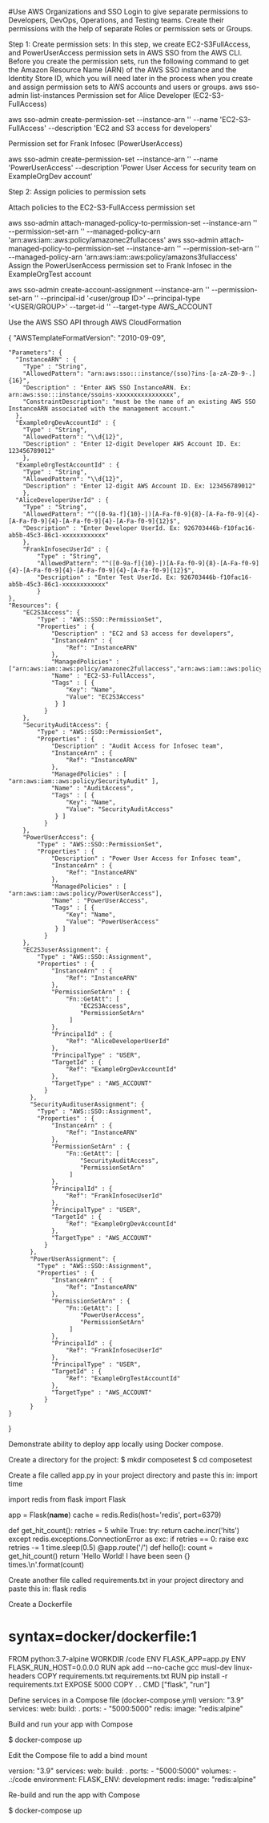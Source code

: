 #Use AWS Organizations and SSO Login to give separate permissions to Developers, DevOps, Operations, and Testing teams. Create their permissions with the help of separate Roles or permission sets or Groups.

Step 1: Create permission sets:
In this step, we create EC2-S3FullAccess, and PowerUserAccess permission sets in AWS SSO from the AWS CLI.
Before you create the permission sets, run the following command to get the Amazon Resource Name (ARN) of the AWS SSO instance and the Identity Store ID, which you will need later in the process when you create and assign permission sets to AWS accounts and users or groups.
aws sso-admin list-instances
Permission set for Alice Developer (EC2-S3-FullAccess)	

aws sso-admin create-permission-set --instance-arn '<Instance ARN>' --name 'EC2-S3-FullAccess' --description 'EC2 and S3 access for developers'

Permission set for Frank Infosec (PowerUserAccess)

aws sso-admin create-permission-set --instance-arn '<Instance ARN>' --name 'PowerUserAccess' --description 'Power User Access for security team on ExampleOrgDev account'

Step 2: Assign policies to permission sets

Attach policies to the EC2-S3-FullAccess permission set

aws sso-admin attach-managed-policy-to-permission-set --instance-arn '<Instance ARN>' --permission-set-arn '<Permission Set ARN>' --managed-policy-arn 'arn:aws:iam::aws:policy/amazonec2fullaccess'
aws sso-admin attach-managed-policy-to-permission-set --instance-arn '<Instance ARN>' --permission-set-arn '<Permission Set ARN>' --managed-policy-arn 'arn:aws:iam::aws:policy/amazons3fullaccess'
Assign the PowerUserAccess permission set to Frank Infosec in the ExampleOrgTest account

aws sso-admin create-account-assignment --instance-arn '<Instance ARN>' --permission-set-arn '<Permission Set ARN>' --principal-id '<user/group ID>' --principal-type '<USER/GROUP>' --target-id '<AWS Account ID>' --target-type AWS_ACCOUNT


Use the AWS SSO API through AWS CloudFormation

{
    "AWSTemplateFormatVersion": "2010-09-09",
    
    "Parameters": {
      "InstanceARN" : {
        "Type" : "String",
        "AllowedPattern": "arn:aws:sso:::instance/(sso)?ins-[a-zA-Z0-9-.]{16}",
        "Description" : "Enter AWS SSO InstanceARN. Ex: arn:aws:sso:::instance/ssoins-xxxxxxxxxxxxxxxx",
        "ConstraintDescription": "must be the name of an existing AWS SSO InstanceARN associated with the management account."
      },
      "ExampleOrgDevAccountId" : {
        "Type" : "String",
        "AllowedPattern": "\\d{12}",
        "Description" : "Enter 12-digit Developer AWS Account ID. Ex: 123456789012"
        },
      "ExampleOrgTestAccountId" : {
        "Type" : "String",
        "AllowedPattern": "\\d{12}",
        "Description" : "Enter 12-digit AWS Account ID. Ex: 123456789012"
        },
      "AliceDeveloperUserId" : {
        "Type" : "String",
        "AllowedPattern": "^([0-9a-f]{10}-|)[A-Fa-f0-9]{8}-[A-Fa-f0-9]{4}-[A-Fa-f0-9]{4}-[A-Fa-f0-9]{4}-[A-Fa-f0-9]{12}$",
        "Description" : "Enter Developer UserId. Ex: 926703446b-f10fac16-ab5b-45c3-86c1-xxxxxxxxxxxx"
        },
        "FrankInfosecUserId" : {
            "Type" : "String",
            "AllowedPattern": "^([0-9a-f]{10}-|)[A-Fa-f0-9]{8}-[A-Fa-f0-9]{4}-[A-Fa-f0-9]{4}-[A-Fa-f0-9]{4}-[A-Fa-f0-9]{12}$",
            "Description" : "Enter Test UserId. Ex: 926703446b-f10fac16-ab5b-45c3-86c1-xxxxxxxxxxxx"
            }
    },
    "Resources": {
        "EC2S3Access": {
            "Type" : "AWS::SSO::PermissionSet",
            "Properties" : {
                "Description" : "EC2 and S3 access for developers",
                "InstanceArn" : {
                    "Ref": "InstanceARN"
                },
                "ManagedPolicies" : ["arn:aws:iam::aws:policy/amazonec2fullaccess","arn:aws:iam::aws:policy/amazons3fullaccess"],
                "Name" : "EC2-S3-FullAccess",
                "Tags" : [ {
                    "Key": "Name",
                    "Value": "EC2S3Access"
                 } ]
              }
        },  
        "SecurityAuditAccess": {
            "Type" : "AWS::SSO::PermissionSet",
            "Properties" : {
                "Description" : "Audit Access for Infosec team",
                "InstanceArn" : {
                    "Ref": "InstanceARN"
                },
                "ManagedPolicies" : [ "arn:aws:iam::aws:policy/SecurityAudit" ],
                "Name" : "AuditAccess",
                "Tags" : [ {
                    "Key": "Name",
                    "Value": "SecurityAuditAccess"
                 } ]
              }
        },    
        "PowerUserAccess": {
            "Type" : "AWS::SSO::PermissionSet",
            "Properties" : {
                "Description" : "Power User Access for Infosec team",
                "InstanceArn" : {
                    "Ref": "InstanceARN"
                },
                "ManagedPolicies" : [ "arn:aws:iam::aws:policy/PowerUserAccess"],
                "Name" : "PowerUserAccess",
                "Tags" : [ {
                    "Key": "Name",
                    "Value": "PowerUserAccess"
                 } ]
              }      
        },
        "EC2S3userAssignment": {
            "Type" : "AWS::SSO::Assignment",
            "Properties" : {
                "InstanceArn" : {
                    "Ref": "InstanceARN"
                },
                "PermissionSetArn" : {
                    "Fn::GetAtt": [
                        "EC2S3Access",
                        "PermissionSetArn"
                     ]
                },
                "PrincipalId" : {
                    "Ref": "AliceDeveloperUserId"
                },
                "PrincipalType" : "USER",
                "TargetId" : {
                    "Ref": "ExampleOrgDevAccountId"
                },
                "TargetType" : "AWS_ACCOUNT"
              }
          },
          "SecurityAudituserAssignment": {
            "Type" : "AWS::SSO::Assignment",
            "Properties" : {
                "InstanceArn" : {
                    "Ref": "InstanceARN"
                },
                "PermissionSetArn" : {
                    "Fn::GetAtt": [
                        "SecurityAuditAccess",
                        "PermissionSetArn"
                     ]
                },
                "PrincipalId" : {
                    "Ref": "FrankInfosecUserId"
                },
                "PrincipalType" : "USER",
                "TargetId" : {
                    "Ref": "ExampleOrgDevAccountId"
                },
                "TargetType" : "AWS_ACCOUNT"
              }
          },
          "PowerUserAssignment": {
            "Type" : "AWS::SSO::Assignment",
            "Properties" : {
                "InstanceArn" : {
                    "Ref": "InstanceARN"
                },
                "PermissionSetArn" : {
                    "Fn::GetAtt": [
                        "PowerUserAccess",
                        "PermissionSetArn"
                     ]
                },
                "PrincipalId" : {
                    "Ref": "FrankInfosecUserId"
                },
                "PrincipalType" : "USER",
                "TargetId" : {
                    "Ref": "ExampleOrgTestAccountId"
                },
                "TargetType" : "AWS_ACCOUNT"
              }
          }
    }
}


  
 Demonstrate ability to deploy app locally using Docker compose.



Create a directory for the project:
$ mkdir composetest
$ cd composetest
  
  
Create a file called app.py in your project directory and paste this in:
import time

import redis
from flask import Flask

app = Flask(__name__)
cache = redis.Redis(host='redis', port=6379)

def get_hit_count():
    retries = 5
    while True:
        try:
            return cache.incr('hits')
        except redis.exceptions.ConnectionError as exc:
            if retries == 0:
                raise exc
            retries -= 1
            time.sleep(0.5)
@app.route('/')
def hello():
    count = get_hit_count()
    return 'Hello World! I have been seen {} times.\n'.format(count)
  
  
Create another file called requirements.txt in your project directory and paste this in:
flask
redis
  
  
Create a Dockerfile
# syntax=docker/dockerfile:1
FROM python:3.7-alpine
WORKDIR /code
ENV FLASK_APP=app.py
ENV FLASK_RUN_HOST=0.0.0.0
RUN apk add --no-cache gcc musl-dev linux-headers
COPY requirements.txt requirements.txt
RUN pip install -r requirements.txt
EXPOSE 5000
COPY . .
CMD ["flask", "run"]
  
  
Define services in a Compose file (docker-compose.yml)
version: "3.9"
services:
  web:
    build: .
    ports:
      - "5000:5000"
  redis:
    image: "redis:alpine"

 Build and run your app with Compose


$ docker-compose up		

Edit the Compose file to add a bind mount


version: "3.9"
services:
  web:
    build: .
    ports:
      - "5000:5000"
    volumes:
      - .:/code
    environment:
      FLASK_ENV: development
  redis:
    image: "redis:alpine"

Re-build and run the app with Compose

$ docker-compose up













  
  
  
  
  
  
  
  
  
  
  
  
  
  
  
  













